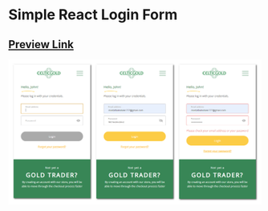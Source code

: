 # Simple React Login Form

## [Preview Link](https://mostafaabobakr7.github.io/bloopark/)

![Screenshot](/src/screenshot.jpg)
